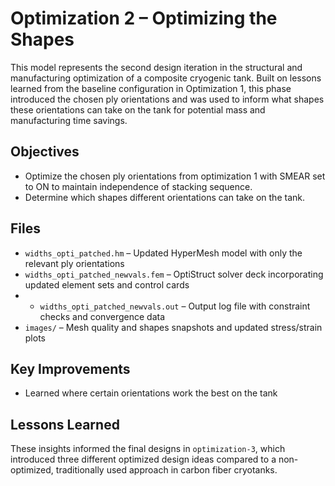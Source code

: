 # Optimization 2 – Optimizing the Shapes

This model represents the second design iteration in the structural and manufacturing optimization of a composite cryogenic tank. Built on lessons learned from the baseline configuration in Optimization 1, this phase introduced the chosen ply orientations and was used to inform what shapes these orientations can take on the tank for potential mass and manufacturing time savings. 

## Objectives

- Optimize the chosen ply orientations from optimization 1 with SMEAR set to ON to maintain independence of stacking sequence.
- Determine which shapes different orientations can take on the tank.

## Files

- `widths_opti_patched.hm` – Updated HyperMesh model with only the relevant ply orientations
- `widths_opti_patched_newvals.fem` – OptiStruct solver deck incorporating updated element sets and control cards
- - `widths_opti_patched_newvals.out` – Output log file with constraint checks and convergence data
- `images/` – Mesh quality and shapes snapshots and updated stress/strain plots

## Key Improvements

- Learned where certain orientations work the best on the tank

## Lessons Learned

These insights informed the final designs in `optimization-3`, which introduced three different optimized design ideas compared to a non-optimized, traditionally used approach in carbon fiber cryotanks. 
